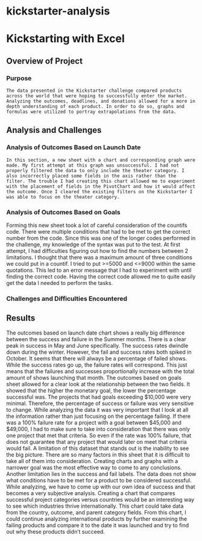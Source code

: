 # kickstarter-analysis
# Kickstarting with Excel
## Overview of Project
### Purpose
	The data presented in the Kickstarter challenge compared products across the world that were hoping to successfully enter the market. Analyzing the outcomes, deadlines, and donations allowed for a more in depth understanding of each product. In order to do so, graphs and formulas were utilized to portray extrapolations from the data.
## Analysis and Challenges
### Analysis of Outcomes Based on Launch Date
	In this section, a new sheet with a chart and corresponding graph were made. My first attempt at this graph was unsuccessful. I had not properly filtered the data to only include the theater category. I also incorrectly placed some fields in the axis rather than the filter. The trouble I had creating this chart allowed me to experiment with the placement of fields in the PivotChart and how it would affect the outcome. Once I cleared the existing filters on the Kickstarter I was able to focus on the theater category.
### Analysis of Outcomes Based on Goals
Forming this new sheet took a lot of careful consideration of the countifs code. There were multiple conditions that had to be met to get the correct number from the code. Since this was one of the longer codes performed in the challenge, my knowledge of the syntax was put to the test. At first attempt, I had difficulties figuring out how to find the numbers between 2 limitations. I thought that there was a maximum amount of three conditions we could put in a countif. I tried to put >=5000 and <=9000 within the same quotations. This led to an error message that I had to experiment with until finding the correct code. Having the correct code allowed me to quite easily get the data I needed to perform the tasks.
### Challenges and Difficulties Encountered
## Results
The outcomes based on launch date chart shows a really big difference between the success and failure in the Summer months. There is a clear peak in success in May and June specifically. The success rates dwindle down during the winter. However, the fail and success rates both spiked in October. It seems that there will always be a percentage of failed shows. While the success rates go up, the failure rates will correspond. This just means that the failures and successes proportionally increase with the total amount of shows launching that month. 
	The outcomes based on goals sheet allowed for a clear look at the relationship between the two fields. It showed that the higher the monetary goal, the lower the percentage successful was. The projects that had goals exceeding $10,000 were very minimal. Therefore, the percentage of success or failure was very sensitive to change. While analyzing the data it was very important that I look at all the information rather than just focusing on the percentage failing. If there was a 100% failure rate for a project with a goal between $45,000 and $49,000, I had to make sure to take into consideration that there was only one project that met that criteria. So even if the rate was 100% failure, that does not guarantee that any project that would later on meet that criteria would fail. 
	A limitation of this dataset that stands out is the inability to see the big picture. There are so many factors in this sheet that it is difficult to take all of them into consideration. Creating charts and graphs with a narrower goal was the most effective way to come to any conclusions. Another limitation lies in the success and fail labels. The data does not show what conditions have to be met for a product to be considered successful. While analyzing, we have to come up with our own idea of success and that becomes a very subjective analysis.
	Creating a chart that compares successful project categories versus countries would be an interesting way to see which industries thrive internationally. This chart could take data from the country, outcome, and parent category fields. From this chart, I could continue analyzing international products by further examining the failing products and compare it to the date it was launched and try to find out why these products didn’t succeed. 
